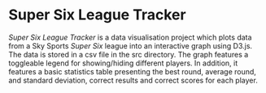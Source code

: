 # Super Six League Tracker

_Super Six League Tracker_ is a data visualisation project which plots data
from a Sky Sports _Super Six_ league into an interactive graph using D3.js. The data is stored in a csv file in the src directory. The graph features a toggleable legend for showing/hiding different players. In addition, it features a basic statistics table presenting the best round, average round, and standard deviation, correct results and correct scores for each player.
